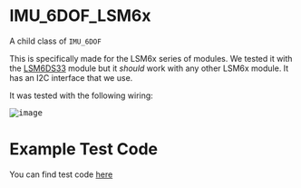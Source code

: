 # IMU_6DOF_LSM6x
A child class of `IMU_6DOF`

This is specifically made for the LSM6x series of modules. We tested it with the [LSM6DS33](https://www.adafruit.com/product/4480?gclid=Cj0KCQjw9ZGYBhCEARIsAEUXITW_StZ6POxc5VQ8Nf_xNUhnJQHlryb1jWMPttWJOo9uw-GvaQqU5E4aAgDNEALw_wcB) module but it *should* work with any other LSM6x module. It has an I2C interface that we use.

It was tested with the following wiring:

<kbd>![image](https://user-images.githubusercontent.com/67335671/186228915-22cdb93f-8f35-4e3b-b0c3-d063b329eeb3.png)</kbd>

# Example Test Code
You can find test code [here](https://github.com/PSP-SL-Payload/libraries/tree/main/libs/IMU_6DOF#example-test-code-change-pins-and-such-accordingly)
